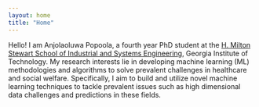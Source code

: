 ```yaml
---
layout: home
title: "Home"
---
```


Hello! I am Anjolaoluwa Popoola, a fourth year PhD student at the [H. Milton Stewart School of Industrial and Systems Engineering](https://www.isye.gatech.edu), Georgia Institute of Technology. My research interests lie in developing machine learning (ML) methodologies and algorithms to solve prevalent challenges in healthcare and social welfare. Specifically, I aim to build and utilize novel machine learning techniques to tackle prevalent issues such as high dimensional data challenges and predictions in these fields.
 



